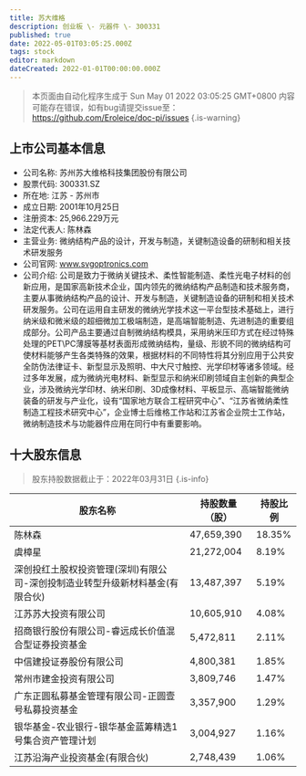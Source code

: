 ```yaml
---
title: 苏大维格
description: 创业板 \- 元器件 \- 300331
published: true
date: 2022-05-01T03:05:25.000Z
tags: stock
editor: markdown
dateCreated: 2022-01-01T00:00:00.000Z
---
```


> 本页面由自动化程序生成于 Sun May 01 2022 03:05:25 GMT+0800
> 内容可能存在错误，如有bug请提交issue至：https://github.com/Eroleice/doc-pi/issues
{.is-warning}

## 上市公司基本信息
- 公司名称: 苏州苏大维格科技集团股份有限公司
- 股票代码: 300331.SZ
- 所在地: 江苏 - 苏州市
- 成立日期: 2001年10月25日
- 注册资本: 25,966.229万元
- 法定代表人: 陈林森
- 主营业务: 微纳结构产品的设计，开发与制造，关键制造设备的研制和相关技术研发服务
- 公司官网: www.svgoptronics.com
- 公司介绍: 公司是致力于微纳关键技术、柔性智能制造、柔性光电子材料的创新应用，是国家高新技术企业，国内领先的微纳结构产品制造和技术服务商，主要从事微纳结构产品的设计、开发与制造，关键制造设备的研制和相关技术研发服务。公司在运用自主研发的微纳光学技术这一平台型技术基础上，进行纳米级和微米级的超细微加工极端制造，是高端智能制造、先进制造的重要组成部分。公司产品主要通过自制微纳结构模具，采用纳米压印方式在经过特殊处理的PET\PC薄膜等基材表面形成微纳结构，量级、形貌不同的微纳结构可使材料能够产生各类特殊的效果，根据材料的不同特性将其分别应用于公共安全防伪法律证卡、新型显示及照明、中大尺寸触控、光学印材等诸多领域。经过多年发展，成为微纳光电材料、新型显示和纳米印刷领域自主创新的典型企业，涉及微纳光学印材、纳米印刷、3D成像材料、平板显示、高端智能微纳装备的研发与产业化，设有“国家地方联合工程研究中心”、“江苏省微纳柔性制造工程技术研究中心”，企业博士后维格工作站和江苏省企业院士工作站，微纳制造技术与功能器件应用在同行中有重要影响。


## 十大股东信息
> 股东持股数据截止于：2022年03月31日
{.is-info}

| 股东名称 | 持股数量（股） | 持股比例 |
| --- | --- | --- |
| 陈林森 | 47,659,390 | 18.35% |
| 虞樟星 | 21,272,004 | 8.19% |
| 深创投红土股权投资管理(深圳)有限公司-深创投制造业转型升级新材料基金(有限合伙) | 13,487,397 | 5.19% |
| 江苏苏大投资有限公司 | 10,605,910 | 4.08% |
| 招商银行股份有限公司-睿远成长价值混合型证券投资基金 | 5,472,811 | 2.11% |
| 中信建投证券股份有限公司 | 4,800,381 | 1.85% |
| 常州市建金投资有限公司 | 3,809,746 | 1.47% |
| 广东正圆私募基金管理有限公司-正圆壹号私募投资基金 | 3,357,900 | 1.29% |
| 银华基金-农业银行-银华基金蓝筹精选1号集合资产管理计划 | 3,004,927 | 1.16% |
| 江苏沿海产业投资基金(有限合伙) | 2,748,439 | 1.06% |




